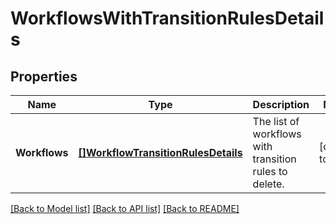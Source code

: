 # WorkflowsWithTransitionRulesDetails

## Properties
Name | Type | Description | Notes
------------ | ------------- | ------------- | -------------
**Workflows** | [**[]WorkflowTransitionRulesDetails**](WorkflowTransitionRulesDetails.md) | The list of workflows with transition rules to delete. | [default to null]

[[Back to Model list]](../README.md#documentation-for-models) [[Back to API list]](../README.md#documentation-for-api-endpoints) [[Back to README]](../README.md)

